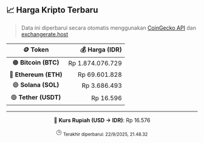 

<!-- HARGA_KRIPTO -->
## 📈 Harga Kripto Terbaru

> Data ini diperbarui secara otomatis menggunakan [CoinGecko API](https://www.coingecko.com/) dan [exchangerate.host](https://exchangerate.host/)

<div align="center">

| 🪙 Token | 💰 Harga (IDR) |
|:------:|---------------:|
| 🟠 **Bitcoin (BTC)**   | Rp 1.874.076.729 |
| 🔵 **Ethereum (ETH)**  | Rp 69.601.828 |
| 🟣 **Solana (SOL)**    | Rp 3.686.493 |
| 🟢 **Tether (USDT)**   | Rp 16.596 |

---

💱 **Kurs Rupiah (USD → IDR)**: Rp 16.576

🕒 <sub>Terakhir diperbarui: 22/9/2025, 21.48.32</sub>

</div>
<!-- /HARGA_KRIPTO -->